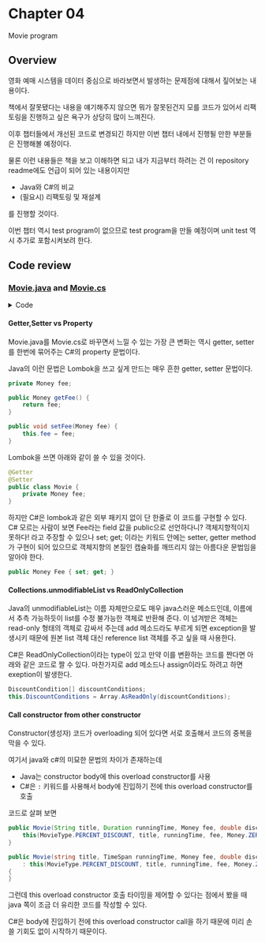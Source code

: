 # Chapter 04

Movie program

## Overview

영화 예매 시스템을 데이터 중심으로 바라보면서 발생하는 문제점에 대해서 짚어보는 내용이다.

책에서 잘못됐다는 내용을 얘기해주지 않으면 뭐가 잘못된건지 모를 코드가 있어서 리팩토링을 진행하고 싶은 욕구가 상당히 많이 느껴진다.

이후 챕터들에서 개선된 코드로 변경되긴 하지만 이번 챕터 내에서 진행될 만한 부분들은 진행해볼 예정이다.

물론 이런 내용들은 책을 보고 이해하면 되고 내가 지금부터 하려는 건 이 repository readme에도 언급이 되어 있는 내용이지만

- Java와 C#의 비교
- (필요시) 리팩토링 및 재설계

를 진행할 것이다.

이번 챕터 역시 test program이 없으므로 test program을 만들 예정이며 unit test 역시 추가로 포함시켜보려 한다.

## Code review

### [Movie.java](https://github.com/eternity-oop/object/blob/master/chapter04/src/main/java/org/eternity/movie/step01/Movie.java) and [Movie.cs](https://github.com/jongfeel/objects/blob/main/Chapter04/Movie/Movie.cs)

<details>
<summary>Code</summary>
<p>

``` java
package org.eternity.movie.step01;

import org.eternity.money.Money;

import java.time.Duration;
import java.util.Arrays;
import java.util.Collections;
import java.util.List;

public class Movie {
    private String title;
    private Duration runningTime;
    private Money fee;
    private List<DiscountCondition> discountConditions;

    private MovieType movieType;
    private Money discountAmount;
    private double discountPercent;

    public Movie(String title, Duration runningTime, Money fee, double discountPercent, DiscountCondition... discountConditions) {
        this(MovieType.PERCENT_DISCOUNT, title, runningTime, fee, Money.ZERO, discountPercent, discountConditions);
    }

    public Movie(String title, Duration runningTime, Money fee, Money discountAmount, DiscountCondition... discountConditions) {
        this(MovieType.AMOUNT_DISCOUNT, title, runningTime, fee, discountAmount, 0, discountConditions);
    }

    public Movie(String title, Duration runningTime, Money fee) {
        this(MovieType.NONE_DISCOUNT, title, runningTime, fee, Money.ZERO, 0);
    }

    private Movie(MovieType movieType, String title, Duration runningTime, Money fee, Money discountAmount, double discountPercent,
                  DiscountCondition... discountConditions) {
        this.movieType = movieType;
        this.title = title;
        this.runningTime = runningTime;
        this.fee = fee;
        this.discountAmount = discountAmount;
        this.discountPercent = discountPercent;
        this.discountConditions = Arrays.asList(discountConditions);
    }

    public MovieType getMovieType() {
        return movieType;
    }

    public void setMovieType(MovieType movieType) {
        this.movieType = movieType;
    }

    public Money getFee() {
        return fee;
    }

    public void setFee(Money fee) {
        this.fee = fee;
    }

    public List<DiscountCondition> getDiscountConditions() {
        return Collections.unmodifiableList(discountConditions);
    }

    public void setDiscountConditions(List<DiscountCondition> discountConditions) {
        this.discountConditions = discountConditions;
    }

    public Money getDiscountAmount() {
        return discountAmount;
    }

    public void setDiscountAmount(Money discountAmount) {
        this.discountAmount = discountAmount;
    }

    public double getDiscountPercent() {
        return discountPercent;
    }

    public void setDiscountPercent(double discountPercent) {
        this.discountPercent = discountPercent;
    }
}
```

``` csharp
using System;
using System.Collections.ObjectModel;

public class Movie {
    private string title;
    private TimeSpan runningTime;
    public Money Fee { private set; get; }
    public ReadOnlyCollection<DiscountCondition> DiscountConditions { private set; get;}

    public MovieType MovieType { private set; get; }
    public Money DiscountAmount { private set; get; }
    public double DiscountPercent { private set; get; }

    public Movie(string title, TimeSpan runningTime, Money fee, double discountPercent, params DiscountCondition[] discountConditions)
        : this(MovieType.PERCENT_DISCOUNT, title, runningTime, fee, Money.ZERO, discountPercent, discountConditions)
    {
    }

    public Movie(string title, TimeSpan runningTime, Money fee, Money discountAmount, params DiscountCondition[] discountConditions)
        : this(MovieType.AMOUNT_DISCOUNT, title, runningTime, fee, discountAmount, 0, discountConditions)
    {    
    }

    public Movie(string title, TimeSpan runningTime, Money fee)
        : this(MovieType.NONE_DISCOUNT, title, runningTime, fee, Money.ZERO, 0)
    {    
    }

    private Movie(MovieType movieType, string title, TimeSpan runningTime, Money fee, Money discountAmount, double discountPercent, params DiscountCondition[] discountConditions)
    {
        this.MovieType = movieType;
        this.title = title;
        this.runningTime = runningTime;
        this.Fee = fee;
        this.DiscountAmount = discountAmount;
        this.DiscountPercent = discountPercent;
        this.DiscountConditions = Array.AsReadOnly(discountConditions);
    }
}
```

</p>
</details>

#### Getter,Setter vs Property

Movie.java를 Movie.cs로 바꾸면서 느낄 수 있는 가장 큰 변화는 역시 getter, setter를 한번에 묶어주는 C#의 property 문법이다.

Java의 이런 문법은 Lombok을 쓰고 싶게 만드는 매우 흔한 getter, setter 문법이다.

``` java
private Money fee;

public Money getFee() {
    return fee;
}

public void setFee(Money fee) {
    this.fee = fee;
}
```

Lombok을 쓰면 아래와 같이 쓸 수 있을 것이다.

``` java
@Getter
@Setter
public class Movie {
    private Money fee;
}
```

하지만 C#은 lombok과 같은 외부 패키지 없이 단 한줄로 이 코드를 구현할 수 있다. C# 모르는 사람이 보면 Fee라는 field 값을 public으로 선언하다니? 객체지향적이지 못하다! 라고 주장할 수 있으나 set; get; 이라는 키워드 안에는 setter, getter method가 구현이 되어 있으므로 객체지향의 본질인 캡슐화를 깨뜨리지 않는 아름다운 문법임을 알아야 한다.

``` csharp
public Money Fee { set; get; }
```

#### Collections.unmodifiableList vs ReadOnlyCollection

Java의 unmodifiableList는 이름 자체만으로도 매우 java스러운 메소드인데, 이름에서 추측 가능하듯이 list를 수정 불가능한 객체로 반환해 준다. 이 넘겨받은 객체는 read-only 형태의 객체로 감싸서 주는데 add 메소드라도 부르게 되면 exception을 발생시키 때문에 원본 list 객체 대신 reference list 객체를 주고 싶을 때 사용한다.

C#은 ReadOnlyCollection이라는 type이 있고 만약 이를 변환하는 코드를 짠다면 아래와 같은 코드로 짤 수 있다. 마찬가지로 add 메소드나 assign이라도 하려고 하면 exeption이 발생한다.

``` csharp
DiscountCondition[] discountConditions;
this.DiscountConditions = Array.AsReadOnly(discountConditions);
```

#### Call constructor from other constructor

Constructor(생성자) 코드가 overloading 되어 있다면 서로 호출해서 코드의 중복을 막을 수 있다.

여기서 java와 c#의 미묘한 문법의 차이가 존재하는데

- Java는 constructor body에 this overload constructor를 사용
- C#은 `:` 키워드를 사용해서 body에 진입하기 전에 this overload constructor를 호출

코드로 살펴 보면

``` java
public Movie(String title, Duration runningTime, Money fee, double discountPercent, DiscountCondition... discountConditions) {
    this(MovieType.PERCENT_DISCOUNT, title, runningTime, fee, Money.ZERO, discountPercent, discountConditions);
}
```

``` csharp
public Movie(string title, TimeSpan runningTime, Money fee, double discountPercent, params DiscountCondition[] discountConditions)
    : this(MovieType.PERCENT_DISCOUNT, title, runningTime, fee, Money.ZERO, discountPercent, discountConditions)
{
}
```

그런데 this overload constructor 호출 타이밍을 제어할 수 있다는 점에서 봤을 때 java 쪽이 조금 더 유리한 코드를 작성할 수 있다.

C#은 body에 진입하기 전에 this overload constructor call을 하기 때문에 미리 손 쓸 기회도 없이 시작하기 때문이다.